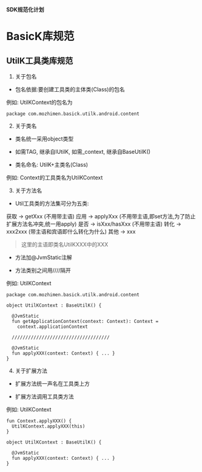 **SDK规范化计划**
# BasicK库规范

## UtilK工具类库规范 

1. 关于包名

- 包名依据:要创建工具类的主体类(Class)的包名

例如: UtilKContext的包名为
```
package com.mozhimen.basick.utilk.android.content
```

2. 关于类名

- 类名统一采用object类型

- 如需TAG, 继承自IUtilK, 如需_context, 继承自BaseUtilK() 

- 类名命名: UtilK+主类名(Class)

例如: Context的工具类名为UtilKContext

3. 关于方法名

- Util工具类的方法集可分为五类:

获取 -> getXxx (不用带主语)
应用 -> applyXxx (不用带主语,即set方法,为了防止扩展方法名冲突,统一用apply)
是否 -> isXxx/hasXxx (不用带主语)
转化 -> xxx2xxx (带主语和宾语即什么转化为什么)
其他 -> xxx 

>这里的主语即类名UtilKXXX中的XXX

- 方法加@JvmStatic注解

- 方法类别之间用////隔开

例如: UtilKContext
```
package com.mozhimen.basick.utilk.android.content

object UtilKContext : BaseUtilK() {

  @JvmStatic
  fun getApplicationContext(context: Context): Context =
    context.applicationContext

  ////////////////////////////////////

  @JvmStatic
  fun applyXXX(context: Context) { ... }
}
```

4. 关于扩展方法

- 扩展方法统一声名在工具类上方

- 扩展方法调用工具类方法

例如: UtilKContext

```
fun Context.applyXXX() {
  UtilKContext.applyXXX(this)
}

object UtilKContext : BaseUtilK() {

  @JvmStatic
  fun applyXXX(context: Context) { ... }
}
```